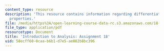 ```yaml
---
content_type: resource
description: 'This resource contains information regarding differentiation: local
  properties.'
file: /media/https%3A/open-learning-course-data-rc.s3.amazonaws.com/18-100a-introduction-to-analysis-fall-2012/58ecff600caab6b1d7e5ae082b8bc396_MIT18_100AF12_Assign_18.pdf
file_type: application/pdf
resourcetype: Document
title: 'Introduction to Analysis: Assignment 18'
uid: 58ecff60-0caa-b6b1-d7e5-ae082b8bc396
---
```

